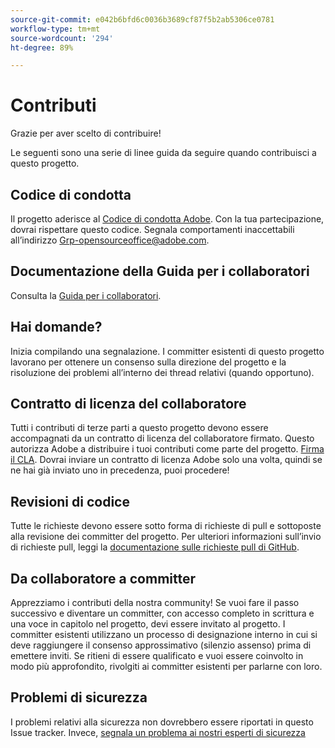 ```yaml
---
source-git-commit: e042b6bfd6c0036b3689cf87f5b2ab5306ce0781
workflow-type: tm+mt
source-wordcount: '294'
ht-degree: 89%

---
```

# Contributi

Grazie per aver scelto di contribuire!

Le seguenti sono una serie di linee guida da seguire quando contribuisci a questo progetto.

## Codice di condotta

Il progetto aderisce al [Codice di condotta Adobe](code-of-conduct.md). Con la tua partecipazione,
dovrai rispettare questo codice. Segnala comportamenti inaccettabili all’indirizzo
[Grp-opensourceoffice@adobe.com](mailto:Grp-opensourceoffice@adobe.com).

## Documentazione della Guida per i collaboratori

Consulta la [Guida per i collaboratori](https://experienceleague.adobe.com/docs/contributor/contributor-guide/introduction.html).

## Hai domande?

Inizia compilando una segnalazione. I committer esistenti di questo progetto lavorano per ottenere
un consenso sulla direzione del progetto e la risoluzione dei problemi all’interno dei thread
relativi (quando opportuno).

## Contratto di licenza del collaboratore

Tutti i contributi di terze parti a questo progetto devono essere accompagnati da un contratto di licenza del collaboratore firmato. Questo autorizza Adobe a distribuire i tuoi contributi
come parte del progetto. [Firma il CLA](http://opensource.adobe.com/cla.html). Dovrai
inviare un contratto di licenza Adobe solo una volta, quindi se ne hai già inviato uno in precedenza,
puoi procedere!

## Revisioni di codice

Tutte le richieste devono essere sotto forma di richieste di pull e sottoposte alla revisione
dei committer del progetto. Per ulteriori informazioni sull’invio di richieste pull, leggi la [documentazione sulle richieste pull di GitHub](https://help.github.com/articles/about-pull-requests/).

<!--
Lastly, please follow the [pull request template](PULL_REQUEST_TEMPLATE.md) when
submitting a pull request!
-->

## Da collaboratore a committer

Apprezziamo i contributi della nostra community! Se vuoi fare il passo successivo
e diventare un committer, con accesso completo in scrittura e una voce in capitolo nel progetto, devi
essere invitato al progetto. I committer esistenti utilizzano un processo di designazione interno
in cui si deve raggiungere il consenso approssimativo (silenzio assenso) prima di emettere
inviti. Se ritieni di essere qualificato e vuoi essere coinvolto in modo più approfondito,
rivolgiti ai committer esistenti per parlarne con loro.

## Problemi di sicurezza

I problemi relativi alla sicurezza non dovrebbero essere riportati in questo Issue tracker. Invece, [segnala un problema ai nostri esperti di sicurezza](https://helpx.adobe.com/security/alertus.html)
